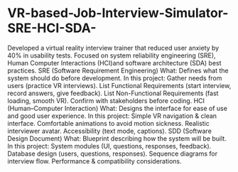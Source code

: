 # VR-based-Job-Interview-Simulator-SRE-HCI-SDA-
Developed a virtual reality interview trainer that reduced user anxiety by 40% in usability tests. Focused on system reliability engineering (SRE), Human Computer Interactions (HCI)and software architecture (SDA) best practices.
SRE (Software Requirement Engineering)
What: Defines what the system should do before development.
In this project:
Gather needs from users (practice VR interviews).
List Functional Requirements (start interview, record answers, give feedback).
List Non-Functional Requirements (fast loading, smooth VR).
Confirm with stakeholders before coding.
HCI (Human–Computer Interaction)
What: Designs the interface for ease of use and good user experience.
In this project:
Simple VR navigation & clean interface.
Comfortable animations to avoid motion sickness.
Realistic interviewer avatar.
Accessibility (text mode, captions).
SDD (Software Design Document)
What: Blueprint describing how the system will be built.
In this project:
System modules (UI, questions, responses, feedback).
Database design (users, questions, responses).
Sequence diagrams for interview flow.
Performance & compatibility considerations.
